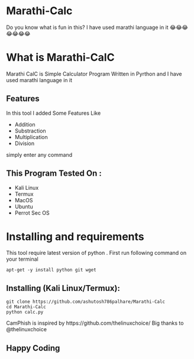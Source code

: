 # Marathi-Calc
 Do you know what is fun in this?
I have used marathi language in it
:joy::joy::joy::joy::joy::joy::joy:

# What is Marathi-CalC
<p>Marathi CalC is Simple Calculator Program Written in Pyrthon and I have used marathi language in it</p>

## Features
<p>In this tool I added Some Features Like</p>
<ul>
  <li>Addition</li>
  <li>Substraction</li>
 <li>Multiplication</li>
 <li>Division</li>
</ul>
<p>simply enter any command </p>

## This Program Tested On :
<ul>
  <li>Kali Linux</li>
  <li>Termux</li>
  <li>MacOS</li>
  <li>Ubuntu</li>
  <li>Perrot Sec OS</li>
</ul>

# Installing and requirements
<p>This tool require latest version of python . First run following command on your terminal</p>

```
apt-get -y install python git wget
```

## Installing (Kali Linux/Termux):

```
git clone https://github.com/ashutosh786palhare/Marathi-Calc
cd Marathi-Calc
python calc.py
```

<p>CamPhish is inspired by https://github.com/thelinuxchoice/ Big thanks to @thelinuxchoice</p>

## Happy Coding

